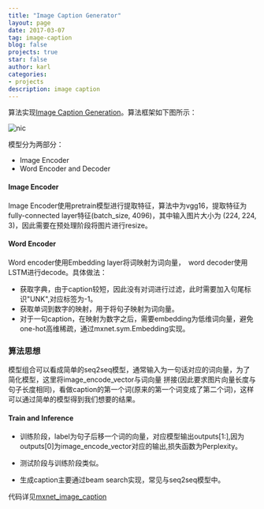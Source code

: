 ```yaml
---
title: "Image Caption Generator"
layout: page
date: 2017-03-07
tag: image-caption
blog: false
projects: true
star: false
author: karl
categories: 
- projects
description: image caption
---  
```


算法实现[Image Caption Generation](https://www.computer.org/csdl/proceedings/cvpr/2015/6964/00/07298935-abs.html)。算法框架如下图所示：　　

![nic]({{site.postimg}}/project/image_caption/nic.png)  

模型分为两部分：　　
* Image Encoder  
* Word Encoder and Decoder  

#### Image Encoder  

Image Encoder使用pretrain模型进行提取特征，算法中为vgg16，提取特征为fully-connected layer特征(batch_size, 4096)，其中输入图片大小为
(224, 224, 3)，因此需要在预处理阶段将图片进行resize。 

#### Word Encoder  
Word encoder使用Embedding layer将词映射为词向量，　word decoder使用LSTM进行decode。具体做法：　　
* 获取字典，由于caption较短，因此没有对词进行过滤，此时需要加入句尾标识"UNK",对应标签为-1。　　
* 获取单词到数字的映射，用于将句子映射为词向量。　　
* 对于一句caption，在映射为数字之后，需要embedding为低维词向量，避免one-hot高维稀疏，通过mxnet.sym.Embedding实现。　　

### 算法思想　　

模型组合可以看成简单的seq2seq模型，通常输入为一句话对应的词向量，为了简化模型，这里将image_encode_vector与词向量
拼接(因此要求图片向量长度与句子长度相同)，看做caption的第一个词(原来的第一个词变成了第二个词)，这样可以通过简单的模型得到我们想要的结果。　　

#### Train and Inference  

* 训练阶段，label为句子后移一个词的向量，对应模型输出outputs[1:],因为outputs[0]为image_encode_vector对应的输出,损失函数为Perplexity。　　

* 测试阶段与训练阶段类似。　　

* 生成caption主要通过beam search实现，常见与seq2seq模型中。



代码详见[mxnet_image_caption](https://github.com/saicoco/mxnet_image_caption)
